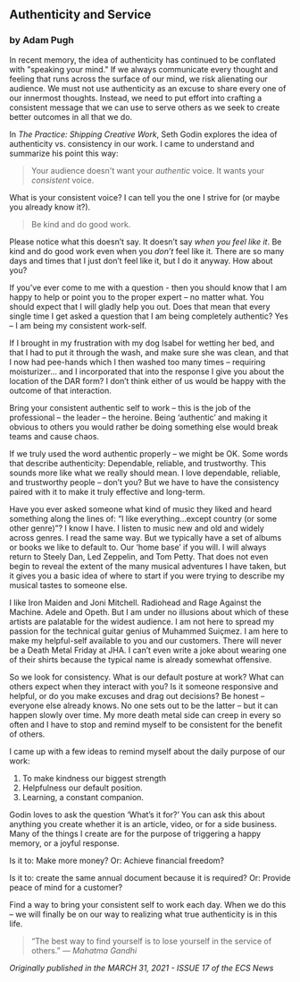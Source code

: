 ## Authenticity and Service
### by Adam Pugh

In recent memory, the idea of authenticity has continued to be conflated with "speaking your mind." If we always communicate every thought and feeling that runs across the surface of our mind, we risk alienating our audience. We must not use authenticity as an excuse to share every one of our innermost thoughts. Instead, we need to put effort into crafting a consistent message that we can use to serve others as we seek to create better outcomes in all that we do.

In *The Practice: Shipping Creative Work*, Seth Godin explores the idea of authenticity vs. consistency in our work. I came to understand and summarize his point this way: 
>Your audience doesn't want your *authentic* voice. It wants your *consistent* voice.

What is your consistent voice? I can tell you the one I strive for (or maybe you already know it?).
>Be kind and do good work.

Please notice what this doesn’t say. It doesn’t say *when you feel like it*. Be kind and do good work even when you *don’t* feel like it. There are so many days and times that I just don’t feel like it, but I do it anyway. How about you?

If you’ve ever come to me with a question - then you should know that I am happy to help or point you to the proper expert – no matter what. You should expect that I will gladly help you out. Does that mean that every single time I get asked a question that I am being completely authentic? Yes – I am being my consistent work-self.

If I brought in my frustration with my dog Isabel for wetting her bed, and that I had to put it through the wash, and make sure she was clean, and that I now had pee-hands which I then washed too many times – requiring moisturizer... and I incorporated that into the response I give you about the location of the DAR form? I don’t think either of us would be happy with the outcome of that interaction.

Bring your consistent authentic self to work – this is the job of the professional – the leader – the heroine. Being ‘authentic’ and making it obvious to others you would rather be doing something else would break teams and cause chaos.

If we truly used the word authentic properly – we might be OK. Some words that describe authenticity: Dependable, reliable, and trustworthy. This sounds more like what we really should mean. I love dependable, reliable, and trustworthy people – don’t you? But we have to have the consistency paired with it to make it truly effective and long-term.

Have you ever asked someone what kind of music they liked and heard something along the lines of: “I like everything…except country (or some other genre)”? I know I have. I listen to music new and old and widely across genres. I read the same way. But we typically have a set of albums or books we like to default to. Our ‘home base’ if you will. I will always return to Steely Dan, Led Zeppelin, and Tom Petty. That does not even begin to reveal the extent of the many musical adventures I have taken, but it gives you a basic idea of where to start if you were trying to describe my musical tastes to someone else.

I like Iron Maiden and Joni Mitchell. Radiohead and Rage Against the Machine. Adele and Opeth. But I am under no illusions about which of these artists are palatable for the widest audience. I am not here to spread my passion for the technical guitar genius of Muhammed Suiçmez. I am here to make my helpful-self available to you and our customers. There will never be a Death Metal Friday at JHA. I can’t even write a joke about wearing one of their shirts because the typical name is already somewhat offensive.

So we look for consistency. What is our default posture at work? What can others expect when they interact with you? Is it someone responsive and helpful, or do you make excuses and drag out decisions? Be honest – everyone else already knows. No one sets out to be the latter – but it can happen slowly over time. My more death metal side can creep in every so often and I have to stop and remind myself to be consistent for the benefit of others. 

I came up with a few ideas to remind myself about the daily purpose of our work:

1. To make kindness our biggest strength
1. Helpfulness our default position.
1. Learning, a constant companion.

Godin loves to ask the question ‘What’s it for?’ You can ask this about anything you create whether it is an article, video, or for a side business. Many of the things I create are for the purpose of triggering a happy memory, or a joyful response.

Is it to: Make more money? Or: Achieve financial freedom?

Is it to: create the same annual document because it is required? Or: Provide peace of mind for a customer?

Find a way to bring your consistent self to work each day. When we do this – we will finally be on our way to realizing what true authenticity is in this life.

>“The best way to find yourself is to lose yourself in the service of others.” ― *Mahatma Gandhi*



*Originally published in the MARCH 31, 2021 - ISSUE 17 of the ECS News*

